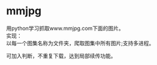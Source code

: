 # mmjpg
用python学习抓取www.mmjpg.com下面的图片。  
实现：  
以每一个图集名称为文件夹，爬取图集中所有图片;支持多进程。  

可加入判断，不重复下载，达到局部续传功能。
